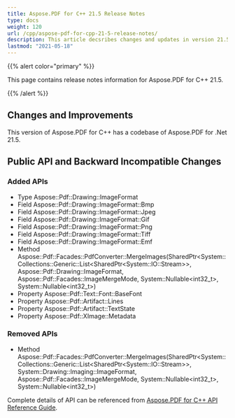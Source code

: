 ```yaml
---
title: Aspose.PDF for C++ 21.5 Release Notes
type: docs
weight: 120
url: /cpp/aspose-pdf-for-cpp-21-5-release-notes/
description: This article decsribes changes and updates in version 21.5 of Aspose.PDF for C++ library
lastmod: "2021-05-18"
---
```


{{% alert color="primary" %}}

This page contains release notes information for Aspose.PDF for C++ 21.5.

{{% /alert %}}

## Changes and Improvements

This version of Aspose.PDF for C++ has a codebase of Aspose.PDF for .Net 21.5.

## Public API and Backward Incompatible Changes

### Added APIs

* Type Aspose::Pdf::Drawing::ImageFormat
* Field Aspose::Pdf::Drawing::ImageFormat::Bmp
* Field Aspose::Pdf::Drawing::ImageFormat::Jpeg
* Field Aspose::Pdf::Drawing::ImageFormat::Gif
* Field Aspose::Pdf::Drawing::ImageFormat::Png
* Field Aspose::Pdf::Drawing::ImageFormat::Tiff
* Field Aspose::Pdf::Drawing::ImageFormat::Emf
* Method Aspose::Pdf::Facades::PdfConverter::MergeImages(SharedPtr\<System::Collections::Generic::List\<SharedPtr\<System::IO::Stream\>\>, Aspose::Pdf::Drawing::ImageFormat, Aspose::Pdf::Facades::ImageMergeMode, System::Nullable\<int32_t\>, System::Nullable\<int32_t\>)
* Property Aspose::Pdf::Text::Font::BaseFont
* Property Aspose::Pdf::Artifact::Lines
* Property Aspose::Pdf::Artifact::TextState
* Property Aspose::Pdf::XImage::Metadata

### Removed APIs

* Method Aspose::Pdf::Facades::PdfConverter::MergeImages(SharedPtr\<System::Collections::Generic::List\<SharedPtr\<System::IO::Stream\>\>, System::Drawing::Imaging::ImageFormat, Aspose::Pdf::Facades::ImageMergeMode, System::Nullable\<int32_t\>, System::Nullable\<int32_t\>)

Complete details of API can be referenced from [Aspose.PDF for C++ API Reference Guide](https://apireference.aspose.com/pdf/cpp).
